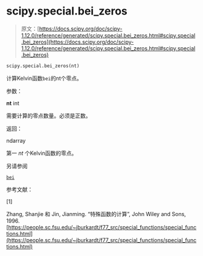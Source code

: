# scipy.special.bei_zeros

> 原文：[https://docs.scipy.org/doc/scipy-1.12.0/reference/generated/scipy.special.bei_zeros.html#scipy.special.bei_zeros](https://docs.scipy.org/doc/scipy-1.12.0/reference/generated/scipy.special.bei_zeros.html#scipy.special.bei_zeros)

```py
scipy.special.bei_zeros(nt)
```

计算Kelvin函数`bei`的nt个零点。

参数：

**nt** int

需要计算的零点数量。必须是正数。

返回：

ndarray

第一 *nt* 个Kelvin函数的零点。

另请参阅

[`bei`](scipy.special.bei.html#scipy.special.bei "scipy.special.bei")

参考文献：

[1]

Zhang, Shanjie 和 Jin, Jianming. “特殊函数的计算”, John Wiley and Sons, 1996. [https://people.sc.fsu.edu/~jburkardt/f77_src/special_functions/special_functions.html](https://people.sc.fsu.edu/~jburkardt/f77_src/special_functions/special_functions.html)
